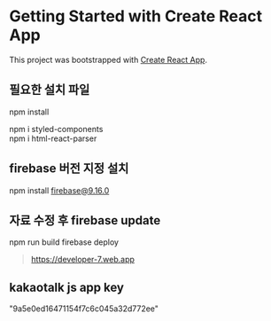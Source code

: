 # Getting Started with Create React App

This project was bootstrapped with [Create React App](https://github.com/facebook/create-react-app).

## 필요한 설치 파일

npm install

npm i styled-components <br/>
npm i html-react-parser <br/>

## firebase 버전 지정 설치
npm install firebase@9.16.0

## 자료 수정 후 firebase update
npm run build
firebase deploy
> https://developer-7.web.app

## kakaotalk js app key
"9a5e0ed16471154f7c6c045a32d772ee"